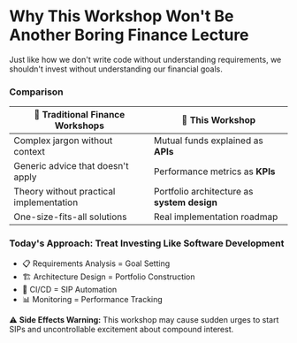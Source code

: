 # Why This Workshop Won't Be Another Boring Finance Lecture

Just like how we don't write code without understanding requirements, we shouldn't invest without understanding our financial goals.

### Comparison
| 🐛 Traditional Finance Workshops | 🚀 This Workshop |
|----------------------------------|------------------|
| Complex jargon without context   | Mutual funds explained as **APIs** |
| Generic advice that doesn't apply| Performance metrics as **KPIs** |
| Theory without practical implementation | Portfolio architecture as **system design** |
| One-size-fits-all solutions      | Real implementation roadmap |

### Today's Approach: Treat Investing Like Software Development
- 📋 Requirements Analysis = Goal Setting
- 🏗️ Architecture Design = Portfolio Construction
- 🔄 CI/CD = SIP Automation
- 📊 Monitoring = Performance Tracking

⚠️ **Side Effects Warning:** This workshop may cause sudden urges to start SIPs and uncontrollable excitement about compound interest.
